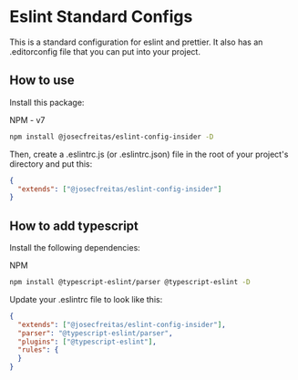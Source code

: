 # Eslint Standard Configs

This is a standard configuration for eslint and prettier. It also has an .editorconfig file that you can put into your project.

## How to use
Install this package:

NPM - v7
```bash
npm install @josecfreitas/eslint-config-insider -D
```

Then, create a .eslintrc.js (or .eslintrc.json) file in the root of your project's directory and put this:
```json
{
  "extends": ["@josecfreitas/eslint-config-insider"]
}
```

## How to add typescript

Install the following dependencies:

NPM
```bash
npm install @typescript-eslint/parser @typescript-eslint -D
```

Update your .eslintrc file to look like this:
```json
{
  "extends": ["@josecfreitas/eslint-config-insider"],
  "parser": "@typescript-eslint/parser",
  "plugins": ["@typescript-eslint"],
  "rules": {
  }
}
```
